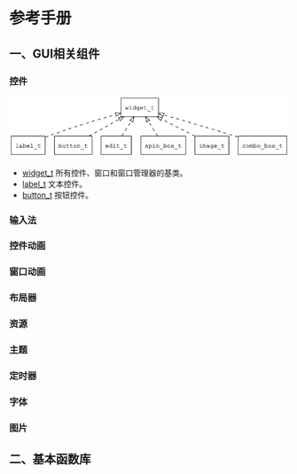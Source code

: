 # 参考手册

## 一、GUI相关组件

### 控件

![widget_overview](images/widget_overview.png)

* [widget_t](manual/widget_t.md) 所有控件、窗口和窗口管理器的基类。
* [label_t](manual/widget_t.md) 文本控件。
* [button_t](manual/widget_t.md) 按钮控件。

### 输入法

### 控件动画

### 窗口动画

### 布局器

### 资源

### 主题

### 定时器

### 字体

### 图片

## 二、基本函数库

